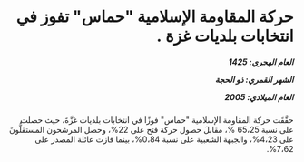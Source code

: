 <h1 dir="rtl">حركة المقاومة الإسلامية "حماس" تفوز في انتخابات بلديات غزة .</h1>

<h5 dir="rtl">العام الهجري:  1425

الشهر القمري: ذو الحجة

العام الميلادي: 2005</h5>

<p dir="rtl">حقَّقَت حركة المقاومة الإسلامية "حماس" فوزًا في انتخابات بلديات غزَّةَ، حيث حصلت على نسبة 65،25 %، مقابلَ حصول حركة فتح على 22%، وحصل المرشحون المستقلُّونَ على 4،23%، والجبهة الشعبية على نسبة 0،84%، بينما فازت عائلة المصدر على 7،62%.</p></br>
